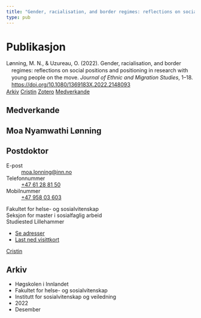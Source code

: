 ```yaml
---
title: "Gender, racialisation, and border regimes: reflections on social positions and positioning in research with young people on the move"
type: pub
---
```

<h1>Publikasjon</h1>
<article id="csl-bib-container-2RKQYQNV" class="csl-bib-container">
  <div class="csl-bib-body" style="line-height: 1.35; padding-left: 1em; text-indent:-1em;">
  <div class="csl-entry">L&#xF8;nning, M. N., &amp; Uzureau, O. (2022). Gender, racialisation, and border regimes: reflections on social positions and positioning in research with young people on the move. <i>Journal of Ethnic and Migration Studies</i>, 1&#x2013;18. <a href="https://doi.org/10.1080/1369183X.2022.2148093">https://doi.org/10.1080/1369183X.2022.2148093</a></div>
</div>
  <div class="csl-bib-buttons">
    <a href="#taxonomy-article-2RKQYQNV" class="csl-bib-button">Arkiv</a>
    <a href="https://app.cristin.no/results/show.jsf?id=2092405" alt="Cristin URL" class="csl-bib-button">Cristin</a>
    <a href="http://zotero.org/groups/5022929/items/2RKQYQNV" alt="Zotero URL" class="csl-bib-button">Zotero</a>
    <a href="#contributors-article-2RKQYQNV" class="csl-bib-button">Medverkande</a>
  </div>
  <div id="csl-bib-meta-container-2RKQYQNV"></div>
</article>
<div id="csl-bib-meta-2RKQYQNV" class="csl-bib-meta">
  <article id="contributors-article-2RKQYQNV" class="contributors-article">
    <h1>Medverkande</h1>
    <div class="personas">
<div class="vrtx-hinn-person-card">
<div class="photo">
<i class="lar la-user-circle missing-person"></i>
</div>
<div class="info">
<hgroup><h1>Moa Nyamwathi Lønning</h1>
<h2>Postdoktor</h2>
</hgroup><dl>
<dt>E-post</dt>
<dd>
<a href="mailto:moa.lonning@inn.no">moa.lonning@inn.no</a>
</dd>
<dt>Telefonnummer</dt>
<dd><a href="tel:+4761288150">
+47 61 28 81 50
</a></dd>
<dt>Mobilnummer</dt>
<dd><a href="tel:+4795803603">
+47 958 03 603
</a></dd>
</dl>
<p>
Fakultet for helse- og sosialvitenskap<br>
Seksjon for master i sosialfaglig arbeid<br>
Studiested Lillehammer
</p>
<ul class="vrtx-hinn-links">
<li><a href="https://www.inn.no/finn-en-ansatt/moa-lonning.html#vrtx-hinn-addresses">Se adresser</a></li>
<li><a href="https://www.inn.no/finn-en-ansatt/moa-lonning.html?vrtx=vcf">Last ned visittkort</a></li>
</ul>
</div>
</div>
<a href="https://app.cristin.no/persons/show.jsf?id=526986" alt="Cristin URL" class="personas-cristin">Cristin</a>
</div>
  </article>
  <article id="taxonomy-article-2RKQYQNV" class="taxonomy-article">
    <h1>Arkiv</h1>
    <ul>
      <li>Høgskolen i Innlandet</li>
      <li>Fakultet for helse- og sosialvitenskap</li>
      <li>Institutt for sosialvitenskap og veiledning</li>
      <li>2022</li>
      <li>Desember</li>
    </ul>
  </article>
</div>
